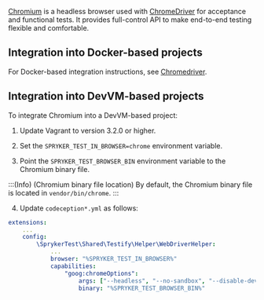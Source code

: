 [Chromium](https://www.chromium.org/Home) is a headless browser used with [ChromeDriver](https://chromedriver.chromium.org/) for acceptance and functional tests. It provides full-control API to make end-to-end testing flexible and comfortable.  

## Integration into Docker-based projects

For Docker-based integration instructions, see [Chromedriver](https://documentation.spryker.com/docs/services#chromedriver).
  
## Integration into DevVM-based projects
To integrate Chromium into a DevVM-based project:

1. Update Vagrant to version 3.2.0 or higher.

2. Set the `SPRYKER_TEST_IN_BROWSER=chrome` environment variable.

3. Point the `SPRYKER_TEST_BROWSER_BIN` environment variable to the Chromium binary file. 

:::(Info) (Chromium binary file location)
By default, the Chromium binary file is located in `vendor/bin/chrome`.
:::

4. Update `codeception*.yml` as follows:


```yaml
extensions:
    ...
    config:
        \SprykerTest\Shared\Testify\Helper\WebDriverHelper:
            ...
            browser: "%SPRYKER_TEST_IN_BROWSER%"
            capabilities:
                "goog:chromeOptions":
                    args: ["--headless", "--no-sandbox", "--disable-dev-shm-usage"]
                    binary: "%SPRYKER_TEST_BROWSER_BIN%"
```


